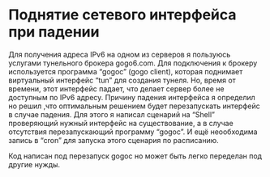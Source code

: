 # Поднятие сетевого интерфейса при падении

Для получения адреса IPv6 на одном из серверов я пользуюсь услугами тунельного брокера gogo6.com. Для подключения к брокеру используется программа “gogoc” (gogo client), которая поднимает виртуальный интерфейс “tun” для создания тунеля. Но, время от времени, этот интерфейс падает, что делает сервер более не доступным по IPv6 адресу.
Причину падения интерфейса я определил но решил ,что оптимальным решением будет перезапускать интерфейс в случае падения. Для этого я написал сценарий на “Shell” проверяющий нужный интерфейс на существование, а в случае отсутствия перезапускающий программу “gogoc”. И ещё неообходима запись в “cron” для запуска этого сценария по расписанию.

Код написан под перезапуск gogoc но может быть легко переделан под другие нужды.
